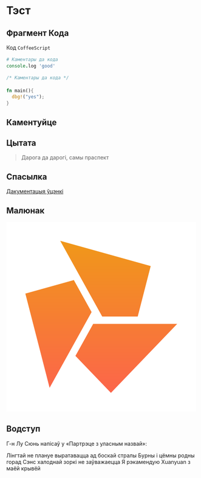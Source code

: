 [Markdown 全局注释]:#

# Тэст

## Фрагмент Кода

Код `CoffeeScript`

```coffee
# Каментары да кода
console.log 'good'


```

```rust
/* Каментары да кода */

fn main(){
  dbg!("yes");
}
```

## Каментуйце

<!-- HTML 注释 --> 

<!-- 多行注释 --> 

## Цытата

> Дарога да дарогі, самы праспект

## Спасылка

[Дакументацыя ўцэнкі](https://github.com/xxai-art/xxai-art-md)

## Малюнак

![Ідэнтычнасць брэнда xxAI.Art](https://raw.githubusercontent.com/xxai-art/web/main/file/svg/logo.svg)

## Водступ

Г-н Лу Сюнь напісаў у «Партрэце з уласным назвай»:

  Лінгтай не плануе выратавацца ад боскай стралы
  Бурны і цёмны родны горад
  Сэнс халоднай зоркі не заўважаецца
  Я рэкамендую Xuanyuan з маёй крывёй


